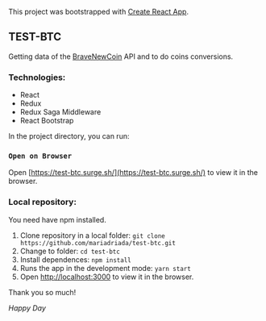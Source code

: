 This project was bootstrapped with [Create React App](https://github.com/facebook/create-react-app).

## TEST-BTC
Getting data of  the [BraveNewCoin](https://rapidapi.com/BraveNewCoin/api/crypto-asset-tickers) API and to do  coins conversions.

### Technologies:
- React
- Redux
- Redux Saga Middleware
- React Bootstrap

In the project directory, you can run:

### `Open on Browser`
Open [https://test-btc.surge.sh/](https://test-btc.surge.sh/) to view it in the browser.

### Local repository:
You need have npm installed.
1. Clone repository in a local folder: `git clone https://github.com/mariadriada/test-btc.git`
2. Change to folder: `cd test-btc` 
3. Install dependences: `npm install`
4. Runs the app in the development mode:  `yarn start`
5. Open [http://localhost:3000](http://localhost:3000) to view it in the browser.

Thank you so much!

*Happy Day*
